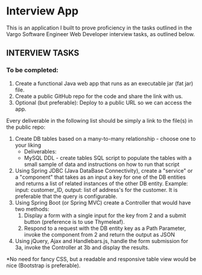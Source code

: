 # Interview App #
This is an application I built to prove proficiency in the tasks outlined in the Vargo Software Engineer Web Developer interview tasks, as outlined below.

## INTERVIEW TASKS ##

### To be completed: ###
1. Create a functional Java web app that runs as an executable jar (fat jar) file.
2. Create a public GitHub repo for the code and share the link with us.
3. Optional (but preferable): Deploy to a public URL so we can access the app.
 
Every deliverable in the following list should be simply a link to the file(s) in the public repo:
1. Create DB tables based on a many-to-many relationship - choose one to your liking
	* Deliverables:
	* MySQL DDL - create tables SQL script to populate the tables with a small sample of data and instructions on how to run that script
3. Using Spring JDBC (Java DataBase Connectivity), create a "service" or a "component" that takes as an input a key for one of the DB entities and returns a list of related instances of the other DB entity.
	Example: input: customer_ID, output: list of address's for the customer. It is preferable that the query is configurable.
4. Using Spring Boot (or Spring MVC) create a Controller that would have two methods:
	1. Display a form with a single input for the key from 2 and a submit button (preference is to use Thymeleaf).
	2. Respond to a request with the DB entity key as a Path Parameter, invoke the component from 2 and return the output as JSON
5. Using jQuery, Ajax and Handlebars.js, handle the form submission for 3a, invoke the Controller at 3b and display the results.

*No need for fancy CSS, but a readable and responsive table view would be nice (Bootstrap is preferable).

